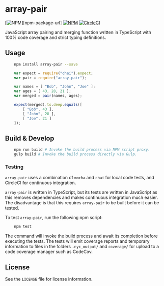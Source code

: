 [circleci-url]: https://circleci.com/gh/mgthomas99/array-pair
[circleci-shield-url]: https://img.shields.io/circleci/project/github/mgthomas99/array-pair.svg
[npm-url]: https://www.npmjs.com/package/array-pair
[npm-shield-url]: https://img.shields.io/npm/v/array-pair.svg
[license-url]: https://github.com/mgthomas99/array-pair/blob/master/LICENSE
[license-shield-url]: https://img.shields.io/npm/l/array-pair.svg

array-pair
==========

[![NPM][npm-shield-url]][npm-package-url]
[![NPM][license-shield-url]][license-url]
[![CircleCI][circleci-shield-url]][circleci-url]

JavaScript array pairing and merging function written in TypeScript with 100%
code coverage and strict typing definitions.

## Usage

```sh
    npm install array-pair --save
```

```js
    var expect = require("chai").expect;
    var pair = require("array-pair");

    var names = [ "Bob", "John", "Joe" ];
    var ages = [ 43, 28, 21 ];
    var merged = pair(names, ages);

    expect(merged).to.deep.equals([
        [ "Bob", 43 ],
        [ "John", 28 ],
        [ "Joe", 21 ]
    ]);
```

## Build & Develop

```sh
    npm run build # Invoke the build process via NPM script proxy.
    gulp build # Invoke the build process directly via Gulp.
```

### Testing

`array-pair` uses a combination of `mocha` and `chai` for local code tests, and
CircleCI for continuous integration.

`array-pair` is written in TypeScript, but its tests are written in JavaScript
as this removes dependencies and makes continuous integration much easier. The
disadvantage is that this requires `array-pair` to be built before it can be
tested.

To test `array-pair`, run the following npm script:

```sh
    npm test
```

The command will invoke the build process and await its completion before
executing the tests. The tests will emit coverage reports and temporary
information to files in the folders `.nyc_output/` and `coverage/` for upload
to a code coverage manager such as CodeCov.

## License

See the `LICENSE` file for license information.
